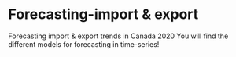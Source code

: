 # Forecasting-import & export
Forecasting import &amp; export trends in Canada 2020
You will find the different models for forecasting in time-series!
